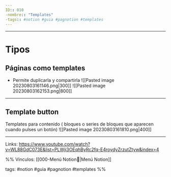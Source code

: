 ```yaml
---
ID:: 010
-nombre:: "Templates"
-tags:: #notion #guia #pagnotion #templates
---
```

___
# Tipos
## Páginas como templates
- Permite duplicarla y compartirla
![[Pasted image 20230803161146.png|300]]
![[Pasted image 20230803162153.png|800]]

___
## Template button
Templates para contenido ( bloques o series de bloques que aparecen cuando pulses un botón)
![[Pasted image 20230803161810.png|400]]

___
Links:
https://www.youtube.com/watch?v=WL88GdC073E&list=PLWji3OEqhByRc2fq-E4roydyZrzutZtyw&index=4

%%
Vínculos:
[[000-Menú Notion📃|Menú Notion]]

tags:
#notion #guia #pagnotion #templates
%%